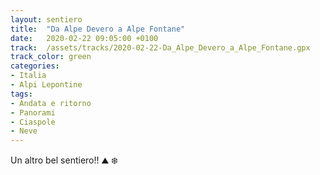 ```yaml
---
layout: sentiero
title:  "Da Alpe Devero a Alpe Fontane"
date:   2020-02-22 09:05:00 +0100
track:  /assets/tracks/2020-02-22-Da_Alpe_Devero_a_Alpe_Fontane.gpx
track_color: green
categories:
- Italia
- Alpi Lepontine
tags:
- Andata e ritorno
- Panorami
- Ciaspole
- Neve
---
```


Un altro bel sentiero!! :mountain: :snowflake: